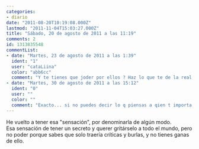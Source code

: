 ```yaml
---
categories:
- diario
date: "2011-08-20T10:19:08.000Z"
lastmod: "2011-11-04T15:03:27.000Z"
title: "Sábado, 20 de agosto de 2011 a las 11:19"
comments: 2
id: 1313835548
commentList:
- date: "Martes, 23 de agosto de 2011 a las 1:39"
  ident: "1"
  user: "cataLiina"
  color: "abb6cc"
  comment: "Y te tienes que joder por ellos ? Haz lo que te de la real gana sin importante lo que vayan o no a pensar los demas ;)"
- date: "Martes, 30 de agosto de 2011 a las 15:12"
  ident: "0"
  user: ""
  color: ""
  comment: "Exacto... si no puedes decir lo q piensas a qien t importa, q t deje d importar¬¬ (como amigos, por ej., si es tu jefe lo entiendo xD)"
---
```


He vuelto a tener esa "sensación", por denominarla de algún modo.  
Esa sensación de tener un secreto y querer gritárselo a todo el mundo, pero no poder porque sabes que solo traería críticas y burlas, y no tienes ganas de ello.